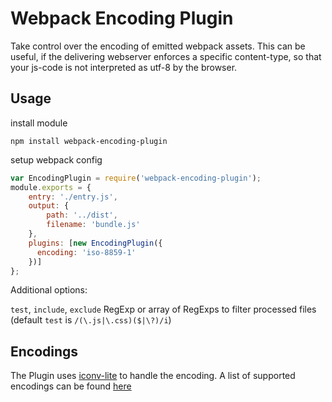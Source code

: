 # Webpack Encoding Plugin

Take control over the encoding of emitted webpack assets.
This can be useful, if the delivering webserver enforces a specific content-type, 
so that your js-code is not interpreted as utf-8 by the browser.

## Usage

install module

    npm install webpack-encoding-plugin
    
setup webpack config
   
``` javascript
var EncodingPlugin = require('webpack-encoding-plugin');
module.exports = {
    entry: './entry.js',
    output: {
        path: '../dist',
        filename: 'bundle.js'
    },
    plugins: [new EncodingPlugin({
      encoding: 'iso-8859-1'
    })]
};
```

Additional options:

`test`, `include`, `exclude` RegExp or array of RegExps to filter processed files
(default `test` is `/(\.js|\.css)($|\?)/i`)

## Encodings

The Plugin uses [iconv-lite](https://www.npmjs.com/package/iconv-lite) to handle the encoding.
A list of supported encodings can be found [here](https://github.com/ashtuchkin/iconv-lite/wiki/Supported-Encodings)